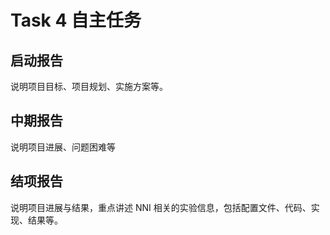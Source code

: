 # Task 4 自主任务

## 启动报告

说明项目目标、项目规划、实施方案等。

## 中期报告

说明项目进展、问题困难等

## 结项报告

说明项目进展与结果，重点讲述 NNI 相关的实验信息，包括配置文件、代码、实现、结果等。